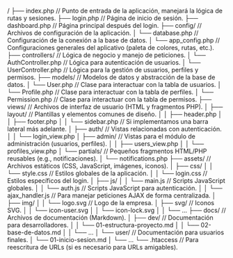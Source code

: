 /
├── index.php                 // Punto de entrada de la aplicación, manejará la lógica de rutas y sesiones.
├── login.php                 // Página de inicio de sesión.
├── dashboard.php             // Página principal después del login.
├── config/                   // Archivos de configuración de la aplicación.
│   └── database.php          // Configuración de la conexión a la base de datos.
│   └── app_config.php        // Configuraciones generales del aplicativo (paleta de colores, rutas, etc.).
├── controllers/              // Lógica de negocio y manejo de peticiones.
│   └── AuthController.php    // Lógica para autenticación de usuarios.
│   └── UserController.php    // Lógica para la gestión de usuarios, perfiles y permisos.
├── models/                   // Modelos de datos y abstracción de la base de datos.
│   └── User.php              // Clase para interactuar con la tabla de usuarios.
│   └── Profile.php           // Clase para interactuar con la tabla de perfiles.
│   └── Permission.php        // Clase para interactuar con la tabla de permisos.
├── views/                    // Archivos de interfaz de usuario (HTML y fragmentos PHP).
│   ├── layout/               // Plantillas y elementos comunes de diseño.
│   │   ├── header.php
│   │   ├── footer.php
│   │   └── sidebar.php       // Si implementamos una barra lateral más adelante.
│   ├── auth/                 // Vistas relacionadas con autenticación.
│   │   └── login_view.php
│   ├── admin/                // Vistas para el módulo de administración (usuarios, perfiles).
│   │   ├── users_view.php
│   │   └── profiles_view.php
│   └── partials/             // Pequeños fragmentos HTML/PHP reusables (e.g., notificaciones).
│       └── notifications.php
├── assets/                   // Archivos estáticos (CSS, JavaScript, imágenes, iconos).
│   ├── css/
│   │   └── style.css         // Estilos globales de la aplicación.
│   │   └── login.css         // Estilos específicos del login.
│   ├── js/
│   │   └── main.js           // Scripts JavaScript globales.
│   │   └── auth.js           // Scripts JavaScript para autenticación.
│   │   └── ajax_handler.js   // Para manejar peticiones AJAX de forma centralizada.
│   ├── img/
│   │   └── logo.svg          // Logo de la empresa.
│   ├── svg/                  // Iconos SVG.
│   │   └── icon-user.svg
│   │   └── icon-lock.svg
│   │   └── ...
├── docs/                     // Archivos de documentación (Markdown).
│   ├── dev/                  // Documentación para desarrolladores.
│   │   └── 01-estructura-proyecto.md
│   │   └── 02-base-de-datos.md
│   │   └── ...
│   └── user/                 // Documentación para usuarios finales.
│       └── 01-inicio-sesion.md
│       └── ...
└── .htaccess                 // Para reescritura de URLs (si es necesario para URLs amigables).
